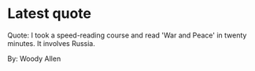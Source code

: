 # Latest quote 

Quote: I took a speed-reading course and read 'War and Peace' in twenty minutes. It involves Russia. 

By: Woody Allen